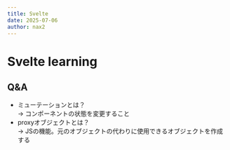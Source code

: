 ```yaml
---
title: Svelte
date: 2025-07-06
author: nax2
---
```

# Svelte learning

## Q&A
- ミューテーションとは？<br> -> コンポーネントの状態を変更すること
- proxyオブジェクトとは？<br> -> JSの機能。元のオブジェクトの代わりに使用できるオブジェクトを作成する
